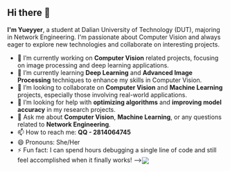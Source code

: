 ## Hi there 👋

**I'm Yueyyer**, a student at Dalian University of Technology (DUT), majoring in Network Engineering. I'm passionate about Computer Vision and always eager to explore new technologies and collaborate on interesting projects.

- 🔭 I’m currently working on **Computer Vision** related projects, focusing on image processing and deep learning applications.
- 🌱 I’m currently learning **Deep Learning** and **Advanced Image Processing** techniques to enhance my skills in Computer Vision.
- 👯 I’m looking to collaborate on **Computer Vision** and **Machine Learning** projects, especially those involving real-world applications.
- 🤔 I’m looking for help with **optimizing algorithms** and **improving model accuracy** in my research projects.
- 💬 Ask me about **Computer Vision**, **Machine Learning**, or any questions related to **Network Engineering**.
- 📫 How to reach me: **QQ - 2814064745**
- 😄 Pronouns: She/Her
- ⚡ Fun fact: I can spend hours debugging a single line of code and still feel accomplished when it finally works!
--><img   align="center" src="https://github-readme-stats.vercel.app/api?username=yueyyer&locale=cn&line_height=33&show_icons=true&hide=&theme=dracula&rank_icon=percentile"/>

